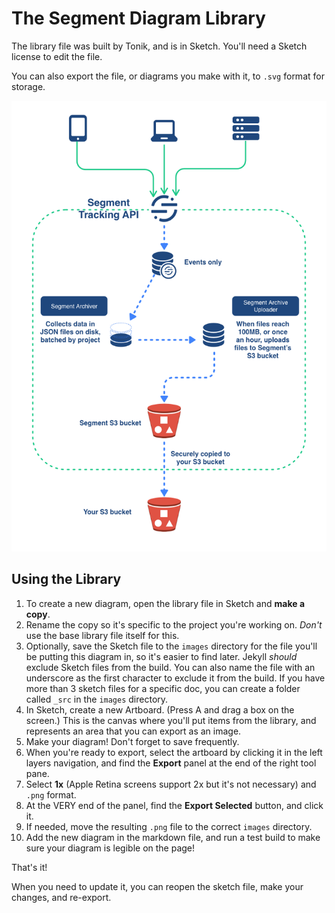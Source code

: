 # The Segment Diagram Library

The library file was built by Tonik, and is in Sketch. You'll need a Sketch license to edit the file.

You can also export the file, or diagrams you make with it, to `.svg` format for storage.

![](sample-diagram.png)

## Using the Library

1. To create a new diagram, open the library file in Sketch and **make a copy**.
2. Rename the copy so it's specific to the project you're working on.
   *Don't* use the base library file itself for this.
3. Optionally, save the Sketch file to the `images` directory for the file you'll be putting this diagram in, so it's easier to find later.
    Jekyll _should_ exclude Sketch files from the build. You can also name the file with an underscore as the first character to exclude it from the build. If you have more than 3 sketch files for a specific doc, you can create a folder called `_src` in the `images` directory.
4. In Sketch, create a new Artboard. (Press A and drag a box on the screen.)
   This is the canvas where you'll put items from the library, and represents an area that you can export as an image.
5. Make your diagram! Don't forget to save frequently.
6. When you're ready to export, select the artboard by clicking it in the left layers navigation, and find the **Export** panel at the end of the right tool pane.
7. Select **1x** (Apple Retina screens support 2x but it's not necessary) and `.png` format.
8. At the VERY end of the panel, find the **Export Selected** button, and click it.
9. If needed, move the resulting `.png` file to the correct `images` directory.
10. Add the new diagram in the markdown file, and run a test build to make sure your diagram is legible on the page!

That's it!

When you need to update it, you can reopen the sketch file, make your changes, and re-export.

